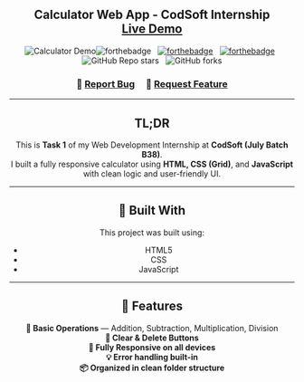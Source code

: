 
<h2 align="center">
  Calculator Web App - CodSoft Internship<br/>
  <a href="https://your-live-demo-link.vercel.app" target="_blank">Live Demo</a>
</h2>

<div align="center">
  <img alt="Calculator Demo" src="./Task 1 - Calculator/image/calci.png />
</div>

<br/>

<center>

[![forthebadge](https://forthebadge.com/images/badges/built-with-love.svg)](https://forthebadge.com) &nbsp;
[![forthebadge](https://forthebadge.com/images/badges/made-with-javascript.svg)](https://forthebadge.com) &nbsp;
[![forthebadge](https://forthebadge.com/images/badges/open-source.svg)](https://forthebadge.com) &nbsp;
![GitHub Repo stars](https://img.shields.io/github/stars/beastdrgo/CODSOFT?color=orange&logo=github&style=for-the-badge) &nbsp;
![GitHub forks](https://img.shields.io/github/forks/beastdrgo/CODSOFT?color=orange&logo=github&style=for-the-badge)

</center>

<h3 align="center">
    🔹
    <a href="https://github.com/beastdrgo/CODSOFT/issues">Report Bug</a> &nbsp; &nbsp;
    🔹
    <a href="https://github.com/beastdrgo/CODSOFT/issues">Request Feature</a>
</h3>

---

## TL;DR

This is **Task 1** of my Web Development Internship at **CodSoft (July Batch B38)**.  
I built a fully responsive calculator using **HTML, CSS (Grid)**, and **JavaScript** with clean logic and user-friendly UI.

---

## 🚀 Built With

This project was built using:

- HTML5
- CSS
- JavaScript

---

## 🧠 Features

**🔢 Basic Operations** — Addition, Subtraction, Multiplication, Division  
**🎯 Clear & Delete Buttons**  
**📱 Fully Responsive on all devices**  
**💡 Error handling built-in**  
**📦 Organized in clean folder structure**

